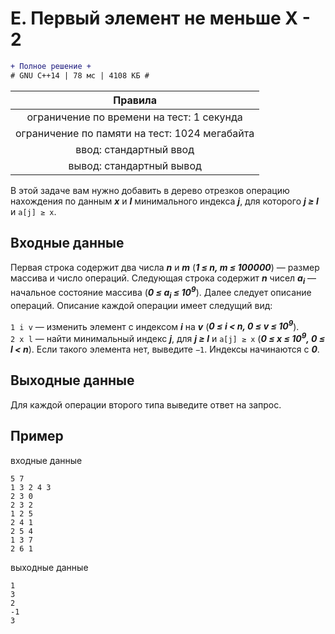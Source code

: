 # E. Первый элемент не меньше X - 2
```diff
+ Полное решение +
# GNU C++14 | 78 мс | 4108 КБ #
```
| Правила                                     	|
|:---------------------------------------------:|
| ограничение по времени на тест: 1 секунда     |
| ограничение по памяти на тест: 1024 мегабайта |
| ввод: стандартный ввод                        |
| вывод: стандартный вывод                      |

В этой задаче вам нужно добавить в дерево отрезков операцию нахождения по данным ***x*** и ***l*** минимального индекса ***j***, для которого ***j ≥ l*** и `a[j] ≥ x`.

## Входные данные
Первая строка содержит два числа ***n*** и ***m*** (***1 ≤ n, m ≤ 100000***) — размер массива и число операций. Следующая строка содержит ***n*** чисел ***a<sub>i</sub>*** — начальное состояние массива (***0 ≤ a<sub>i</sub> ≤ 10<sup>9</sup>***). Далее следует описание операций. Описание каждой операции имеет следущий вид:

`1 i v` — изменить элемент с индексом ***i*** на ***v*** (***0 ≤ i < n, 0 ≤ v ≤ 10<sup>9</sup>***).\
`2 x l` — найти минимальный индекс ***j***, для ***j ≥ l*** и `a[j] ≥ x` (***0 ≤ x ≤ 10<sup>9</sup>, 0 ≤ l < n***). Если такого элемента нет, выведите `−1`. Индексы начинаются с ***0***.

## Выходные данные
Для каждой операции второго типа выведите ответ на запрос.

## Пример
входные данные
```
5 7
1 3 2 4 3
2 3 0
2 3 2
1 2 5
2 4 1
2 5 4
1 3 7
2 6 1
```
выходные данные
```
1
3
2
-1
3
```
